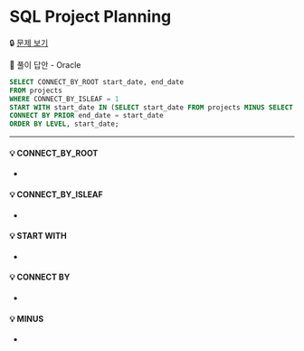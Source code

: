 # SQL Project Planning

🔒 [문제 보기](https://www.hackerrank.com/challenges/sql-projects/problem)

🔑 풀이 답안 - Oracle

```SQL
SELECT CONNECT_BY_ROOT start_date, end_date
FROM projects
WHERE CONNECT_BY_ISLEAF = 1
START WITH start_date IN (SELECT start_date FROM projects MINUS SELECT end_date FROM projects)
CONNECT BY PRIOR end_date = start_date
ORDER BY LEVEL, start_date;
```

------

#### 💡 CONNECT_BY_ROOT

- 



#### 💡 CONNECT_BY_ISLEAF

- 



#### 💡 START WITH

- 




#### 💡 CONNECT BY

- 



#### 💡 MINUS

- 
